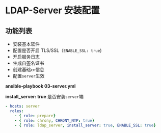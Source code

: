 # LDAP-Server 安装配置

## 功能列表
-  安装基本软件
-  配置是否开启 TLS/SSL（`ENABLE_SSL: true`)
-  开启服务日志
-  生成自签名证书
-  创建基础`cn`信息
-  配置`server`生效

**ansible-playbook 03-server.yml**

**install_server: true** 是否安装`server`端

```yaml
- hosts: server
  roles:
    - { role: prepare}
    - { role: chrony, CHRONY_NTP: true}
    - { role: ldap_server, install_server: true, ENABLE_SSL: true}
```

